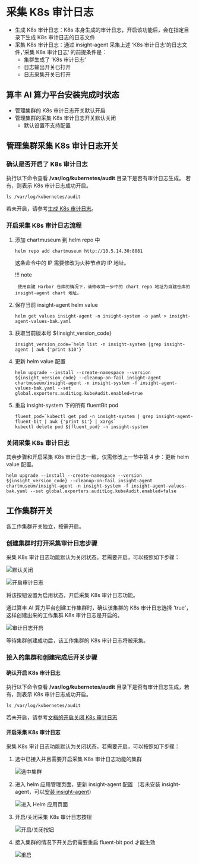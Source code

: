 # 采集 K8s 审计日志

- 生成 K8s 审计日志：K8s 本身生成的审计日志，开启该功能后，会在指定目录下生成 K8s 审计日志的日志文件
- 采集 K8s 审计日志：通过 insight-agent 采集上述 ‘K8s 审计日志’的日志文件，’采集 K8s 审计日志‘ 的前提条件是：
    - 集群生成了 ‘K8s 审计日志‘
    - 日志输出开关已打开
    - 日志采集开关已打开

## 算丰 AI 算力平台安装完成时状态

- 管理集群的 K8s 审计日志开关默认开启
- 管理集群的采集 K8s 审计日志开关默认关闭
    - 默认设置不支持配置

## 管理集群采集 K8s 审计日志开关

### 确认是否开启了 K8s 审计日志

执行以下命令查看 __/var/log/kubernetes/audit__ 目录下是否有审计日志生成。
若有，则表示 K8s 审计日志成功开启。

```shell
ls /var/log/kubernetes/audit
```

若未开启，请参考[生成 K8s 审计日志](open-k8s-audit.md)。

### 开启采集 K8s 审计日志流程

1. 添加 chartmuseum 到 helm repo 中

    ```shell
    helm repo add chartmuseum http://10.5.14.30:8081
    ```

    这条命令中的 IP 需要修改为火种节点的 IP 地址。

    !!! note

        使用自建 Harbor 仓库的情况下，请修改第一步中的 chart repo 地址为自建仓库的 insight-agent chart 地址。

2. 保存当前 insight-agent helm value

    ```shell
    helm get values insight-agent -n insight-system -o yaml > insight-agent-values-bak.yaml
    ```

3. 获取当前版本号 ${insight_version_code}

    ```shell
    insight_version_code=`helm list -n insight-system |grep insight-agent | awk {'print $10'}`
    ```

4. 更新 helm value 配置

    ```shell
    helm upgrade --install --create-namespace --version ${insight_version_code} --cleanup-on-fail insight-agent chartmuseum/insight-agent -n insight-system -f insight-agent-values-bak.yaml --set global.exporters.auditLog.kubeAudit.enabled=true
    ```

5. 重启 insight-system 下的所有 fluentBit pod

    ```shell
    fluent_pod=`kubectl get pod -n insight-system | grep insight-agent-fluent-bit | awk {'print $1'} | xargs`
    kubectl delete pod ${fluent_pod} -n insight-system
    ```

### 关闭采集 K8s 审计日志

其余步骤和开启采集 K8s 审计日志一致，仅需修改上一节中第 4 步：更新 helm value 配置。

```shell
helm upgrade --install --create-namespace --version ${insight_version_code} --cleanup-on-fail insight-agent chartmuseum/insight-agent -n insight-system -f insight-agent-values-bak.yaml --set global.exporters.auditLog.kubeAudit.enabled=false
```

## 工作集群开关

各工作集群开关独立，按需开启。

### 创建集群时打开采集审计日志步骤

采集 K8s 审计日志功能默认为关闭状态。若需要开启，可以按照如下步骤：

![默认关闭](../../../images/worker01.png)

![开启审计日志](../../../images/worker02.png)

将该按钮设置为启用状态，开启采集 K8s 审计日志功能。

通过算丰 AI 算力平台创建工作集群时，确认该集群的 K8s 审计日志选择 ‘true'，这样创建出来的工作集群 K8s 审计日志是开启的。

![审计日志开启](../../../images/worker03.png)

等待集群创建成功后，该工作集群的 K8s 审计日志将被采集。

### 接入的集群和创建完成后开关步骤

#### 确认开启 K8s 审计日志

执行以下命令查看 __/var/log/kubernetes/audit__ 目录下是否有审计日志生成，若有，则表示 K8s 审计日志成功开启。

```shell
ls /var/log/kubernetes/audit
```

若未开启，请参考[文档的开启关闭 K8s 审计日志](open-k8s-audit.md)

#### 开启采集 K8s 审计日志

采集 K8s 审计日志功能默认为关闭状态，若需要开启，可以按照如下步骤：

1. 选中已接入并且需要开启采集 K8s 审计日志功能的集群

    ![选中集群](../../../images/worker04.png)

2. 进入 helm 应用管理页面，更新 insight-agent 配置
   （若未安装 insight-agent，可以[安装 insight-agent](../../../insight/quickstart/install/install-agent.md)）

    ![进入 Helm 应用页面](../../../images/worker05.png)

3. 开启/关闭采集 K8s 审计日志按钮

    ![开启/关闭按钮](../../../images/worker06.png)

4. 接入集群的情况下开关后仍需要重启 fluent-bit pod 才能生效

    ![重启](../../../images/worker07.png)
